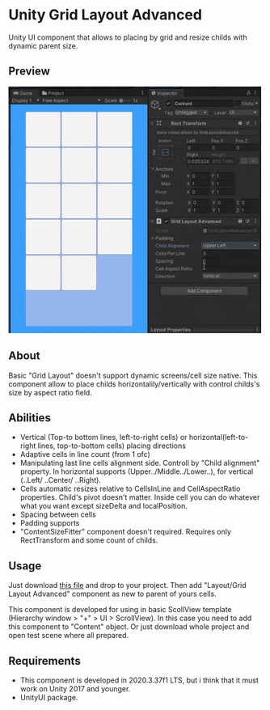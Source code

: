 # Unity Grid Layout Advanced
Unity UI component that allows to placing by grid and resize childs with dynamic parent size.
## Preview
![image](preview.gif)
## About
Basic "Grid Layout" doesn't support dynamic screens/cell size native.
This component allow to place childs horizontalily/vertically with control childs's size by aspect ratio field.
## Abilities
- Vertical (Top-to bottom lines, left-to-right cells) or horizontal(left-to-right lines, top-to-bottom cells) placing directions
- Adaptive cells in line count (from 1 ofc)
- Manipulating last line cells alignment side. Controll by "Child alignment" property. In horizontal supports (Upper../Middle../Lower..), for vertical (..Left/ ..Center/ ..Right).
- Cells automatic resizes relative to CellsInLine and CellAspectRatio properties. Child's pivot doesn't matter. Inside cell you can do whatever what you want except sizeDelta and localPosition.
- Spacing between cells
- Padding supports
- "ContentSizeFitter" component doesn't required. Requires only RectTransform and some count of childs.

## Usage
Just download [this file](/Assets/Scripts/GridLayoutAdvanced.cs) and drop to your project. Then add "Layout/Grid Layout Advanced" component as new to parent of yours cells.

This component is developed for using in basic ScollView template (Hierarchy window > "+" > UI > ScrollView). In this case you need to add this component to "Content" object. Or just download whole project and open test scene where all prepared.

## Requirements
- This component is developed in 2020.3.37f1 LTS, but i think that it must work on Unity 2017 and younger.
- UnityUI package.
